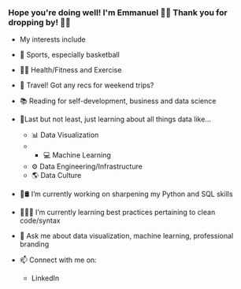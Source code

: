 ### **Hope you're doing well! I'm Emmanuel 👋🏻 Thank you for dropping by! 🤟**🏻

- My interests include
 - 🏀 Sports, especially basketball
 - 🏋️‍♂️ Health/Fitness and Exercise
 - 🛫 Travel! Got any recs for weekend trips?
 - 📚 Reading for self-development, business and data science
 - 💎Last but not least, just learning about all things data like...
   - 📊 Data Visualization
   - - 💻 Machine Learning
   - ⚙️ Data Engineering/Infrastructure
   - 🌎 Data Culture 
  
- 🐍🛢 I’m currently working on sharpening my Python and SQL skills
- 👨🏻‍💻 I’m currently learning best practices pertaining to clean code/syntax
- 💬 Ask me about data visualization, machine learning, professional branding
- 📫 Connect with me on:
  - LinkedIn

